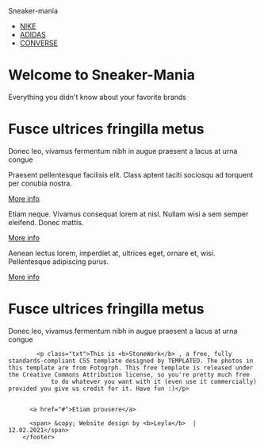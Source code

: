  <div class="header">
        <div class="nav-menu">
            <div class="logo">Sneaker-mania</div>
            <div class="menu">
                <ul>
                    <li><a href="#" class="active">NIKE</a></li>
                    <li><a href="#">ADIDAS</a></li>
                    <li><a href="#">CONVERSE</a></li>
                    <!-- <li><a href="#">Careers</a></li>
                    <li><a href="#">Contact us</a></li> -->
                </ul>
            </div>
        </div>
        <div class="banner"> 
            <h1>Welcome to Sneaker-Mania</h1>
            <p>Everything you didn't know about your favorite brands</p>
            <!-- <a href="index.html">Etiam posuere</a> -->
        </div>
</div>
  <div class="container">
        <div class="text">
            <h1>Fusce ultrices fringilla metus</h1>
            <p>Donec leo, vivamus fermentum nibh in augue praesent a lacus at urna congue</p>
        </div>
        <div class="main">
            <div class="single">
                <i class="fas fa-cloud-download-alt"></i>
                <p>Praesent pellentesque facilisis elit. Class aptent taciti sociosqu ad torquent per conubia nostra.</p>
                <a href="index.html">More info</a>
            </div>
            <div class="single">
                <i class="fas fa-cogs"></i>
                <p>Etiam neque. Vivamus consequat lorem at nisl. Nullam wisi a sem semper eleifend. Donec mattis.</p>
                <a href="index.html">More info</a>
            </div>
            <div class="single">
                <i class="fas fa-wrench"></i>
                <p>Aenean lectus lorem, imperdiet at, ultrices eget, ornare et, wisi. Pellentesque adipiscing purus.</p>
                <a href="index.html">More info</a>
            </div>
        </div>
        <footer>
            <h1>Fusce ultrices fringilla metus</h1>
            <p>Donec leo, vivamus fermentum nibh in augue praesent a lacus at urna congue </p>

            <p class="txt">This is <b>StoneWork</b> , a free, fully standards-compliant CSS template designed by TEMPLATED. The photos in this template are from Fotogrph. This free template is released under the Creative Commons Attribution license, so you're pretty much free 
                to do whatever you want with it (even use it commercially) provided you give us credit for it. Have fun :)</p>

           
          <a href="#">Etiam prousere</a>

          <span> &copy; Website design by <b>Leyla</b>  | 12.02.2021</span>
        </footer>
</div>